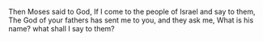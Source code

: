 Then Moses said to God, If I come to the people of Israel and say to them, The God of your fathers has sent me to you, and they ask me, What is his name? what shall I say to them?
